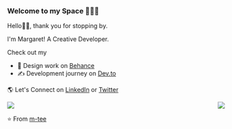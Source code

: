 ### Welcome to my Space 👩🏾‍💻

Hello👋🏾, thank you for stopping by. 

I'm Margaret! A Creative Developer.

Check out my
- 💼 Design work on <a href="https://www.behance.net/margytom">Behance</a> 
- ✍ Development journey on <a href="https://dev.to/mtee">Dev.to</a> 


🌎 Let's Connect on <a href="https://www.linkedin.com/in/margaret-wambui-481042187/">LinkedIn</a> or <a href="https://twitter.com/margy_tomm">Twitter</a>

<span>
<img align="" fill="none" src="https://github-readme-stats.vercel.app/api?username=m-tee&show_icons=true&hide_border=true&icon_color=5CFF33&count_private=true&theme=nord">
<img align="right" src="https://github-readme-stats.vercel.app/api/top-langs/?username=m-tee&hide_border=true&hide=html&theme=nord">
</span>


⭐️ From [m-tee](https://github.com/M-Tee)

